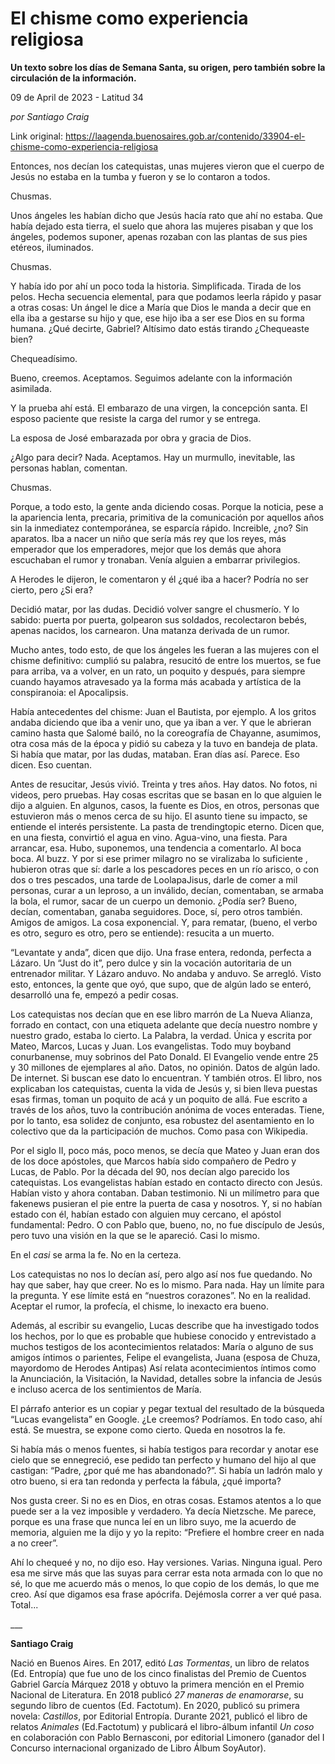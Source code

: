# El chisme como experiencia religiosa

**Un texto sobre los días de Semana Santa, su origen, pero también sobre la circulación de la información.**

09 de April de 2023 - Latitud 34

_por Santiago Craig_

Link original: https://laagenda.buenosaires.gob.ar/contenido/33904-el-chisme-como-experiencia-religiosa



Entonces, nos decían los catequistas, unas mujeres vieron que el cuerpo de Jesús no estaba en la tumba y fueron y se lo contaron a todos.




Chusmas.




Unos ángeles les habían dicho que Jesús hacía rato que ahí no estaba. Que había dejado esta tierra, el suelo que ahora las mujeres pisaban y que los ángeles, podemos suponer, apenas rozaban con las plantas de sus pies etéreos, iluminados.




Chusmas.




Y había ido por ahí un poco toda la historia. Simplificada. Tirada de los pelos. Hecha secuencia elemental, para que podamos leerla rápido y pasar a otras cosas: Un ángel le dice a María que Dios le manda a decir que en ella iba a gestarse su hijo y que, ese hijo iba a ser ese Dios en su forma humana. ¿Qué decirte, Gabriel? Altísimo dato estás tirando ¿Chequeaste bien?




Chequeadísimo.




Bueno, creemos. Aceptamos. Seguimos adelante con la información asimilada.




Y la prueba ahí está. El embarazo de una virgen, la concepción santa. El esposo paciente que resiste la carga del rumor y se entrega.




La esposa de José embarazada por obra y gracia de Dios.




¿Algo para decir? Nada. Aceptamos. Hay un murmullo, inevitable, las personas hablan, comentan.




Chusmas.




Porque, a todo esto, la gente anda diciendo cosas. Porque la noticia, pese a la apariencia lenta, precaria, primitiva de la comunicación por aquellos años sin la inmediatez contemporánea, se esparcía rápido. Increible, ¿no? Sin aparatos. Iba a nacer un niño que sería más rey que los reyes, más emperador que los emperadores, mejor que los demás que ahora escuchaban el rumor y tronaban. Venía alguien a embarrar privilegios.




A Herodes le dijeron, le comentaron y él ¿qué iba a hacer? Podría no ser cierto, pero ¿Si era?




Decidió matar, por las dudas. Decidió volver sangre el chusmerío. Y lo sabido: puerta por puerta, golpearon sus soldados, recolectaron bebés, apenas nacidos, los carnearon. Una matanza derivada de un rumor.




Mucho antes, todo esto, de que los ángeles les fueran a las mujeres con el chisme definitivo: cumplió su palabra, resucitó de entre los muertos, se fue para arriba, va a volver, en un rato, un poquito y después, para siempre cuando hayamos atravesado ya la forma más acabada y artística de la conspiranoia: el Apocalipsis.




Había antecedentes del chisme: Juan el Bautista, por ejemplo. A los gritos andaba diciendo que iba a venir uno, que ya iban a ver. Y que le abrieran camino hasta que Salomé bailó, no la coreografía de Chayanne, asumimos, otra cosa más de la época y pidió su cabeza y la tuvo en bandeja de plata. Si había que matar, por las dudas, mataban. Eran días así. Parece. Eso dicen. Eso cuentan.




Antes de resucitar, Jesús vivió. Treinta y tres años. Hay datos. No fotos, ni videos, pero pruebas. Hay cosas escritas que se basan en lo que alguien le dijo a alguien. En algunos, casos, la fuente es Dios, en otros, personas que estuvieron más o menos cerca de su hijo. El asunto tiene su impacto, se entiende el interés persistente. La pasta de trendingtopic eterno. Dicen que, en una fiesta, convirtió el agua en vino. Agua-vino, una fiesta. Para arrancar, esa. Hubo, suponemos, una tendencia a comentarlo. Al boca boca. Al buzz. Y por si ese primer milagro no se viralizaba lo suficiente , hubieron otras que sí: darle a los pescadores peces en un río arisco, o con dos o tres pescados, una tarde de LoolapaJisus, darle de comer a mil personas, curar a un leproso, a un inválido, decían, comentaban, se armaba la bola, el rumor, sacar de un cuerpo un demonio. ¿Podía ser? Bueno, decían, comentaban, ganaba seguidores. Doce, sí, pero otros también. Amigos de amigos. La cosa exponencial. Y, para rematar, (bueno, el verbo es otro, seguro es otro, pero se entiende): resucita a un muerto.




“Levantate y anda”, dicen que dijo. Una frase entera, redonda, perfecta a Lázaro. Un “Just do it”, pero dulce y sin la vocación autoritaria de un entrenador militar. Y Lázaro anduvo. No andaba y anduvo. Se arregló. Visto esto, entonces, la gente que oyó, que supo, que de algún lado se enteró, desarrolló una fe, empezó a pedir cosas.




Los catequistas nos decían que en ese libro marrón de La Nueva Alianza, forrado en contact, con una etiqueta adelante que decía nuestro nombre y nuestro grado, estaba lo cierto. La Palabra, la verdad. Única y escrita por Mateo, Marcos, Lucas y Juan. Los evangelistas. Todo muy boyband conurbanense, muy sobrinos del Pato Donald. El Evangelio vende entre 25 y 30 millones de ejemplares al año. Datos, no opinión. Datos de algún lado. De internet. Si buscan ese dato lo encuentran. Y también otros. El libro, nos explicaban los catequistas, cuenta la vida de Jesús y, si bien lleva puestas esas firmas, toman un poquito de acá y un poquito de allá. Fue escrito a través de los años, tuvo la contribución anónima de voces enteradas. Tiene, por lo tanto, esa solidez de conjunto, esa robustez del asentamiento en lo colectivo que da la participación de muchos. Como pasa con Wikipedia.




Por el siglo II, poco más, poco menos, se decía que Mateo y Juan eran dos de los doce apóstoles, que Marcos había sido compañero de Pedro y Lucas, de Pablo. Por la década del 90, nos decían algo parecido los catequistas. Los evangelistas habían estado en contacto directo con Jesús. Habían visto y ahora contaban. Daban testimonio. Ni un milímetro para que fakenews pusieran el pie entre la puerta de casa y nosotros. Y, si no habían estado con él, habían estado con alguien muy cercano, el apóstol fundamental: Pedro. O con Pablo que, bueno, no, no fue discípulo de Jesús, pero tuvo una visión en la que se le apareció. Casi lo mismo.




En el *casi* se arma la fe. No en la certeza.




Los catequistas no nos lo decían así, pero algo así nos fue quedando. No hay que saber, hay que creer. No es lo mismo. Para nada. Hay un límite para la pregunta. Y ese límite está en “nuestros corazones”. No en la realidad. Aceptar el rumor, la profecía, el chisme, lo inexacto era bueno.




Además, al escribir su evangelio, Lucas describe que ha investigado todos los hechos, por lo que es probable que hubiese conocido y entrevistado a muchos testigos de los acontecimientos relatados: María o alguno de sus amigos íntimos o parientes, Felipe el evangelista, Juana (esposa de Chuza, mayordomo de Herodes Antipas)​ Así relata acontecimientos íntimos como la Anunciación, la Visitación, la Navidad, detalles sobre la infancia de Jesús e incluso acerca de los sentimientos de María.




El párrafo anterior es un copiar y pegar textual del resultado de la búsqueda “Lucas evangelista” en Google. ¿Le creemos? Podríamos. En todo caso, ahí está. Se muestra, se expone como cierto. Queda en nosotros la fe.




Si había más o menos fuentes, si había testigos para recordar y anotar ese cielo que se ennegreció, ese pedido tan perfecto y humano del hijo al que castigan: “Padre, ¿por qué me has abandonado?”. Si había un ladrón malo y otro bueno, si era tan redonda y perfecta la fábula, ¿qué importa?




Nos gusta creer. Si no es en Dios, en otras cosas. Estamos atentos a lo que puede ser a la vez imposible y verdadero. Ya decía Nietzsche. Me parece, porque es una frase que nunca leí en un libro suyo, me la acuerdo de memoria, alguien me la dijo y yo la repito: “Prefiere el hombre creer en nada a no creer”.




Ahí lo chequeé y no, no dijo eso. Hay versiones. Varias. Ninguna igual. Pero esa me sirve más que las suyas para cerrar esta nota armada con lo que no sé, lo que me acuerdo más o menos, lo que copio de los demás, lo que me creo. Así que digamos esa frase apócrifa. Dejémosla correr a ver qué pasa. Total...




\_\_\_




**Santiago Craig**




Nació en Buenos Aires. En 2017, editó *Las Tormentas*, un libro de relatos (Ed. Entropía) que fue uno de los cinco finalistas del Premio de Cuentos Gabriel García Márquez 2018 y obtuvo la primera mención en el Premio Nacional de Literatura. En 2018 publicó *27 maneras de enamorarse*, su segundo libro de cuentos (Ed. Factotum). En 2020, publicó su primera novela: *Castillos*, por Editorial Entropía. Durante 2021, publicó el libro de relatos *Animales* (Ed.Factotum) y publicará el libro-álbum infantil *Un coso* en colaboración con Pablo Bernasconi, por editorial Limonero (ganador del I Concurso internacional organizado de Libro Álbum SoyAutor).



